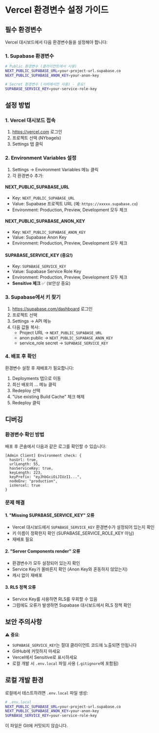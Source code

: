 # Vercel 환경변수 설정 가이드

## 필수 환경변수

Vercel 대시보드에서 다음 환경변수들을 설정해야 합니다:

### 1. Supabase 환경변수

```bash
# Public 환경변수 (클라이언트에서 사용)
NEXT_PUBLIC_SUPABASE_URL=your-project-url.supabase.co
NEXT_PUBLIC_SUPABASE_ANON_KEY=your-anon-key

# Secret 환경변수 (서버에서만 사용) - 중요!
SUPABASE_SERVICE_KEY=your-service-role-key
```

## 설정 방법

### 1. Vercel 대시보드 접속
1. https://vercel.com 로그인
2. 프로젝트 선택 (NYbagels)
3. Settings 탭 클릭

### 2. Environment Variables 설정
1. Settings → Environment Variables 메뉴 클릭
2. 각 환경변수 추가:

#### NEXT_PUBLIC_SUPABASE_URL
- Key: `NEXT_PUBLIC_SUPABASE_URL`
- Value: Supabase 프로젝트 URL (예: `https://xxxxx.supabase.co`)
- Environment: Production, Preview, Development 모두 체크

#### NEXT_PUBLIC_SUPABASE_ANON_KEY
- Key: `NEXT_PUBLIC_SUPABASE_ANON_KEY`
- Value: Supabase Anon Key
- Environment: Production, Preview, Development 모두 체크

#### SUPABASE_SERVICE_KEY (중요!)
- Key: `SUPABASE_SERVICE_KEY`
- Value: Supabase Service Role Key
- Environment: Production, Preview, Development 모두 체크
- **Sensitive 체크** ✅ (보안상 중요)

### 3. Supabase에서 키 찾기
1. https://supabase.com/dashboard 로그인
2. 프로젝트 선택
3. Settings → API 메뉴
4. 다음 값들 복사:
   - Project URL → `NEXT_PUBLIC_SUPABASE_URL`
   - anon public → `NEXT_PUBLIC_SUPABASE_ANON_KEY`
   - service_role secret → `SUPABASE_SERVICE_KEY`

### 4. 배포 후 확인
환경변수 설정 후 재배포가 필요합니다:
1. Deployments 탭으로 이동
2. 최신 배포의 ... 메뉴 클릭
3. Redeploy 선택
4. "Use existing Build Cache" 체크 해제
5. Redeploy 클릭

## 디버깅

### 환경변수 확인 방법
배포 후 콘솔에서 다음과 같은 로그를 확인할 수 있습니다:

```
[Admin Client] Environment check: {
  hasUrl: true,
  urlLength: 55,
  hasServiceKey: true,
  keyLength: 223,
  keyPrefix: "eyJhbGciOiJIUzI1...",
  nodeEnv: "production",
  isVercel: true
}
```

### 문제 해결

#### 1. "Missing SUPABASE_SERVICE_KEY" 오류
- Vercel 대시보드에서 `SUPABASE_SERVICE_KEY` 환경변수가 설정되어 있는지 확인
- 키 이름이 정확한지 확인 (SUPABASE_SERVICE_ROLE_KEY 아님)
- 재배포 필요

#### 2. "Server Components render" 오류
- 환경변수가 모두 설정되어 있는지 확인
- Service Key가 올바른지 확인 (Anon Key와 혼동하지 않았는지)
- 캐시 없이 재배포

#### 3. RLS 정책 오류
- Service Key를 사용하면 RLS를 우회할 수 있음
- 그럼에도 오류가 발생하면 Supabase 대시보드에서 RLS 정책 확인

## 보안 주의사항

⚠️ **중요**: 
- `SUPABASE_SERVICE_KEY`는 절대 클라이언트 코드에 노출되면 안됩니다
- GitHub에 커밋하지 마세요
- Vercel에서 Sensitive로 표시하세요
- 로컬 개발 시 `.env.local` 파일 사용 (`.gitignore`에 포함됨)

## 로컬 개발 환경

로컬에서 테스트하려면 `.env.local` 파일 생성:

```bash
# .env.local
NEXT_PUBLIC_SUPABASE_URL=your-project-url.supabase.co
NEXT_PUBLIC_SUPABASE_ANON_KEY=your-anon-key
SUPABASE_SERVICE_KEY=your-service-role-key
```

이 파일은 Git에 커밋되지 않습니다.